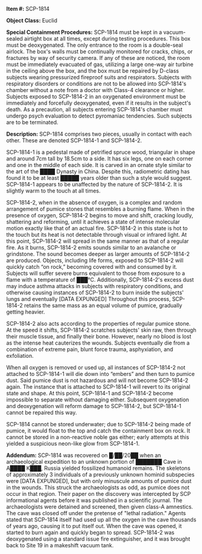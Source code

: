 **Item #:** SCP-1814

**Object Class:** Euclid

**Special Containment Procedures:** SCP-1814 must be kept in a vacuum-sealed airtight box at all times, except during testing procedures. This box must be deoxygenated. The only entrance to the room is a double-seal airlock. The box's walls must be continually monitored for cracks, chips, or fractures by way of security camera. If any of these are noticed, the room must be immediately evacuated of gas, utilizing a large one-way air turbine in the ceiling above the box, and the box must be repaired by D-class subjects wearing pressurized fireproof suits and respirators. Subjects with respiratory disorders or conditions are not to be allowed into SCP-1814's chamber without a note from a doctor with Class-4 clearance or higher. Subjects exposed to SCP-1814-2 in an oxygenated environment must be immediately and forcefully deoxygenated, even if it results in the subject's death. As a precaution, all subjects entering SCP-1814's chamber must undergo psych evaluation to detect pyromaniac tendencies. Such subjects are to be terminated.

**Description:** SCP-1814 comprises two pieces, usually in contact with each other. These are denoted SCP-1814-1 and SCP-1814-2.

SCP-1814-1 is a pedestal made of petrified spruce wood, triangular in shape and around 7cm tall by 18.5cm to a side. It has six legs, one on each corner and one in the middle of each side. It is carved in an ornate style similar to the art of the ████ Dynasty in China. Despite this, radiometric dating has found it to be at least █████ years older than such a style would suggest. SCP-1814-1 appears to be unaffected by the nature of SCP-1814-2. It is slightly warm to the touch at all times.

SCP-1814-2, when in the absence of oxygen, is a complex and random arrangement of pumice stones that resembles a burning flame. When in the presence of oxygen, SCP-1814-2 begins to move and shift, cracking loudly, shattering and reforming, until it achieves a state of intense molecular motion exactly like that of an actual fire. SCP-1814-2 in this state is hot to the touch but its heat is not detectable through visual or infrared light. At this point, SCP-1814-2 will spread in the same manner as that of a regular fire. As it burns, SCP-1814-2 emits sounds similar to an avalanche or grindstone. The sound becomes deeper as larger amounts of SCP-1814-2 are produced. Objects, including life forms, exposed to SCP-1814-2 will quickly catch “on rock,” becoming covered with and consumed by it. Subjects will suffer severe burns equivalent to those from exposure to a flame with a temperature of ███°C. Additionally, SCP-1814-2's excess dust may induce asthma attacks in subjects with respiratory conditions, and otherwise causing instances of SCP-1814-2 to burn inside the subjects' lungs and eventually \[DATA EXPUNGED\] Throughout this process, SCP-1814-2 retains the same mass as an equal volume of pumice, gradually getting heavier.

SCP-1814-2 also acts according to the properties of regular pumice stone. At the speed it shifts, SCP-1814-2 scratches subjects' skin raw, then through their muscle tissue, and finally their bone. However, nearly no blood is lost as the intense heat cauterizes the wounds. Subjects eventually die from a combination of extreme pain, blunt force trauma, asphyxiation, and exfoliation.

When all oxygen is removed or used up, all instances of SCP-1814-2 not attached to SCP-1814-1 will die down into “embers” and then turn to pumice dust. Said pumice dust is not hazardous and will not become SCP-1814-2 again. The instance that is attached to SCP-1814-1 will revert to its original state and shape. At this point, SCP-1814-1 and SCP-1814-2 become impossible to separate without damaging either. Subsequent oxygenation and deoxygenation will reform damage to SCP-1814-2, but SCP-1814-1 cannot be repaired this way.

SCP-1814 cannot be stored underwater; due to SCP-1814-2 being made of pumice, it would float to the top and catch the containment box on rock. It cannot be stored in a non-reactive noble gas either; early attempts at this yielded a suspicious neon-like glow from SCP-1814-1.

**Addendum:** SCP-1814 was recovered on █/██/20██ when an archaeological expedition to an unknown portion of ███████ Cave in A████ K███, Russia yielded fossilized humanoid remains. The skeletons of approximately 3 individuals of a previously unknown hominid subspecies were \[DATA EXPUNGED\], but with only minuscule amounts of pumice dust in the wounds. This struck the archaeologists as odd, as pumice does not occur in that region. Their paper on the discovery was intercepted by SCP informational agents before it was published in a scientific journal. The archaeologists were detained and screened, then given class-A amnestics. The cave was closed off under the pretense of "lethal radiation." Agents stated that SCP-1814 itself had used up all the oxygen in the cave thousands of years ago, causing it to put itself out. When the cave was opened, it started to burn again and quickly began to spread. SCP-1814-2 was deoxygenated using a standard issue fire extinguisher, and it was brought back to Site 19 in a makeshift vacuum tank.